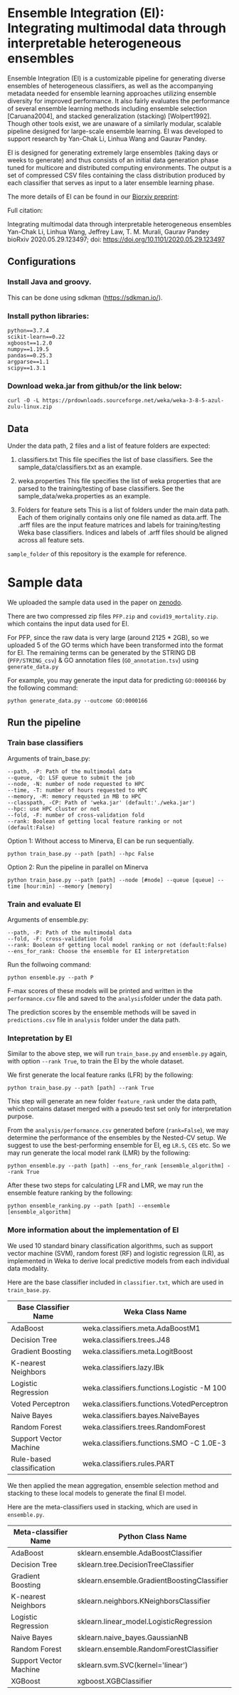 # Ensemble Integration (EI): Integrating multimodal data through interpretable heterogeneous ensembles

Ensemble Integration (EI) is a customizable pipeline for generating diverse ensembles of heterogeneous classifiers, as well as the accompanying metadata needed for ensemble learning approaches utilizing ensemble diversity for improved performance. It also fairly evaluates the performance of several ensemble learning methods including ensemble selection [Caruana2004], and stacked generalization (stacking) [Wolpert1992]. Though other tools exist, we are unaware of a similarly modular, scalable pipeline designed for large-scale ensemble learning. EI was developed to support research by Yan-Chak Li, Linhua Wang and Gaurav Pandey.

EI is designed for generating extremely large ensembles (taking days or weeks to generate) and thus consists of an initial data generation phase tuned for multicore and distributed computing environments. The output is a set of compressed CSV files containing the class distribution produced by each classifier that serves as input to a later ensemble learning phase. 

The more details of EI can be found in our [Biorxiv preprint](https://www.biorxiv.org/content/10.1101/2020.05.29.123497v2):


Full citation:

Integrating multimodal data through interpretable heterogeneous ensembles
Yan-Chak Li, Linhua Wang, Jeffrey Law, T. M. Murali, Gaurav Pandey
bioRxiv 2020.05.29.123497; doi: https://doi.org/10.1101/2020.05.29.123497


## Configurations

### Install Java and groovy.

This can be done using sdkman (https://sdkman.io/).

### Install python libraries:

	python==3.7.4
    scikit-learn==0.22
    xgboost==1.2.0
    numpy==1.19.5
    pandas==0.25.3
    argparse==1.1
    scipy==1.3.1


### Download weka.jar from github/or the link below:

	curl -O -L https://prdownloads.sourceforge.net/weka/weka-3-8-5-azul-zulu-linux.zip

## Data

Under the data path, 2 files and a list of feature folders are expected: 

1. classifiers.txt
This file specifies the list of base classifiers. See the sample_data/classifiers.txt as an example.

2. weka.properties
This file specifies the list of weka properties that are parsed to the training/testing of base classifiers. See the sample_data/weka.properties as an example.

3. Folders for feature sets
This is a list of folders under the main data path. Each of them originally contains only one file named as data.arff. The .arff files are the input feature matrices and labels for training/testing Weka base classifiers. Indices and labels of .arff files should be aligned across all feature sets. 

`sample_folder` of this repository is the example for reference.

# Sample data

We uploaded the sample data used in the paper on [zenodo](https://doi.org/10.5281/zenodo.5880107).

There are two compressed zip files `PFP.zip` and `covid19_mortality.zip`. which contains the input data used for EI.

For PFP, since the raw data is very large (around 2125 * 2GB), so we uploaded 5 of the GO terms which have been transformed into the format for EI. The remaining terms can be generated by the STRING DB (`PFP/STRING_csv`) & GO annotation files (`GO_annotation.tsv`) using `generate_data.py`

For example, you may generate the input data for predicting `GO:0000166` by the following command:

	python generate_data.py --outcome GO:0000166 

## Run the pipeline

### Train base classifiers

Arguments of train_base.py:

	--path, -P: Path of the multimodal data
	--queue, -Q: LSF queue to submit the job
	--node, -N: number of node requested to HPC
	--time, -T: number of hours requested to HPC
	--memory, -M: memory requsted in MB to HPC
	--classpath, -CP: Path of 'weka.jar' (default:'./weka.jar')
	--hpc: use HPC cluster or not
	--fold, -F: number of cross-validation fold
	--rank: Boolean of getting local feature ranking or not (default:False)

Option 1: Without access to Minerva, EI can be run sequentially.

	python train_base.py --path [path] --hpc False

Option 2: Run the pipeline in parallel on Minerva

	python train_base.py --path [path] --node [#node] --queue [queue] --time [hour:min] --memory [memory]

### Train and evaluate EI

Arguments of ensemble.py:

	--path, -P: Path of the multimodal data
	--fold, -F: cross-validation fold
	--rank: Boolean of getting local model ranking or not (default:False)
	--ens_for_rank: Choose the ensemble for EI interpretation

Run the follwoing command:

	python ensemble.py --path P

F-max scores of these models will be printed and written in the `performance.csv` file and saved to the `analysis`folder under the data path.

The prediction scores by the ensemble methods will be saved in `predictions.csv` file in `analysis` folder under the data path.

### Intepretation by EI

Similar to the above step, we will run `train_base.py` and `ensemble.py` again, with option `--rank True`, to train the EI by the whole dataset.

We first generate the local feature ranks (LFR) by the following:
	
	python train_base.py --path [path] --rank True

This step will generate an new folder `feature_rank` under the data path, which contains dataset merged with a pseudo test set only for interpretation purpose.


From the `analysis/performance.csv` generated before (`rank=False`), we may determine the performance of the ensembles by the Nested-CV setup. We suggest to use the best-performing ensemble for EI, eg `LR.S`, `CES` etc. So we may run generate the local model rank (LMR) by the following:

	python ensemble.py --path [path] --ens_for_rank [ensemble_algorithm] --rank True


After these two steps for calculating LFR and LMR, we may run the ensemble feature ranking by the following:

	python ensemble_ranking.py --path [path] --ensemble [ensemble_algorithm]




### More information about the implementation of EI
We used 10 standard binary classification algorithms, such as support vector machine (SVM), random forest (RF) and logistic regression (LR), as implemented in Weka to derive local predictive models from each individual data modality.

Here are the base classifier included in `classifier.txt`, which are used in `train_base.py`.

| Base Classifier Name | Weka Class Name |
|-----------------|-----------------|
|AdaBoost | weka.classifiers.meta.AdaBoostM1 |
| Decision Tree | weka.classifiers.trees.J48 |
| Gradient Boosting | weka.classifiers.meta.LogitBoost |
| K-nearest Neighbors | weka.classifiers.lazy.IBk |
| Logistic Regression | weka.classifiers.functions.Logistic -M 100 |
| Voted Perceptron | weka.classifiers.functions.VotedPerceptron |
| Naive Bayes | weka.classifiers.bayes.NaiveBayes |
| Random Forest | weka.classifiers.trees.RandomForest |
| Support Vector Machine | weka.classifiers.functions.SMO -C 1.0E-3 |
| Rule-based classification | weka.classifiers.rules.PART |

 We then applied the mean aggregation, ensemble selection method and stacking to these local models to generate the final EI model.

 Here are the meta-classifiers used in stacking, which are used in `ensemble.py`.

| Meta-classifier Name |Python Class Name|
|----------------------|-----------------|
| AdaBoost | sklearn.ensemble.AdaBoostClassifier |
| Decision Tree | sklearn.tree.DecisionTreeClassifier |
| Gradient Boosting | sklearn.ensemble.GradientBoostingClassifier |
| K-nearest Neighbors | sklearn.neighbors.KNeighborsClassifier|
| Logistic Regression | sklearn.linear_model.LogisticRegression |
| Naive Bayes | sklearn.naive_bayes.GaussianNB|
| Random Forest | sklearn.ensemble.RandomForestClassifier |
| Support Vector Machine | sklearn.svm.SVC(kernel='linear')|
| XGBoost | xgboost.XGBClassifier |

